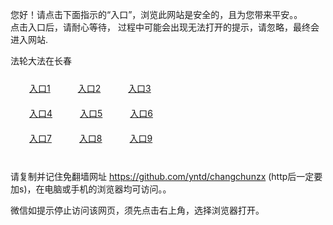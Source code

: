 您好！请点击下面指示的“入口”，浏览此网站是安全的，且为您带来平安。。 <br/>
点击入口后，请耐心等待， 过程中可能会出现无法打开的提示，请忽略，最终会进入网站. </br>

法轮大法在长春<br/>
<div style="padding:10px"><a style="margin:20px" target="_blank" href="https://d2i5zz0g6sj8yv.cloudfront.net/2Qpsp?najej" id="ccLink1" rel="nofollow">入口1</a> <a target="_blank" style="margin:20px" href="https://d35yoykpj4fo6i.cloudfront.net/2Qpsp?qqompr" id="ccLink2" rel="nofollow">入口2</a> <a style="margin:20px" target="_blank" href="https://d2xn2di3ejzz2y.cloudfront.net/2Qpsp?afsiei" id="ccLink3" rel="nofollow">入口3</a></div>

<div style="padding:10px" ><a style="margin:20px" target="_blank" href="https://d2i5zz0g6sj8yv.cloudfront.net/2Qpsp?najej" id="ccLink4" rel="nofollow">入口4</a> <a style="margin:20px" href="https://d35yoykpj4fo6i.cloudfront.net/2Qpsp?qqompr" target="_blank" id="ccLink5" rel="nofollow">入口5</a> <a style="margin:20px" href="https://d2xn2di3ejzz2y.cloudfront.net/2Qpsp?afsiei" target="_blank" id="ccLink6" rel="nofollow">入口6</a></div>

<div style="padding:10px"><a style="margin:20px" target="_blank" href="https://d2i5zz0g6sj8yv.cloudfront.net/2Qpsp?najej" id="ccLink7" rel="nofollow">入口7</a> <a style="margin:20px" href="https://d35yoykpj4fo6i.cloudfront.net/2Qpsp?qqompr" target="_blank" id="ccLink8" rel="nofollow">入口8</a> <a style="margin:20px" target="_blank" href="https://d2xn2di3ejzz2y.cloudfront.net/2Qpsp?afsiei" id="ccLink9" rel="nofollow">入口9</a></div>

<br/>



请复制并记住免翻墙网址 https://github.com/yntd/changchunzx (http后一定要加s)，在电脑或手机的浏览器均可访问。。<br/>

微信如提示停止访问该网页，须先点击右上角，选择浏览器打开。

